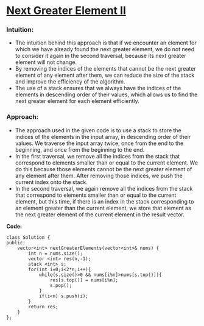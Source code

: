 # [Next Greater Element II](https://leetcode.com/problems/next-greater-element-ii)

### Intuition:
- The intuition behind this approach is that if we encounter an element for which we have already found the next greater element, we do not need to consider it again in the second traversal, because its next greater element will not change. 
- By removing the indices of the elements that cannot be the next greater element of any element after them, we can reduce the size of the stack and improve the efficiency of the algorithm.
- The use of a stack ensures that we always have the indices of the elements in descending order of their values, which allows us to find the next greater element for each element efficiently.

### Approach:
- The approach used in the given code is to use a stack to store the indices of the elements in the input array, in descending order of their values.
We traverse the input array twice, once from the end to the beginning, and once from the beginning to the end.
- In the first traversal, we remove all the indices from the stack that correspond to elements smaller than or equal to the current element.
 We do this because those elements cannot be the next greater element of any element after them. After removing those indices, we push the current index onto the stack.
- In the second traversal, we again remove all the indices from the stack that correspond to elements smaller than or equal to the current element, but this time, if there is an index in the stack corresponding to an element greater than the current element, we store that element as the next greater element of the current element in the result vector.

**Code:**
```
class Solution {
public:
    vector<int> nextGreaterElements(vector<int>& nums) {
        int n = nums.size();
        vector <int> res(n,-1);
        stack <int> s;
        for(int i=0;i<2*n;i++){
            while(s.size()>0 && nums[i%n]>nums[s.top()]){
                res[s.top()] = nums[i%n];
                s.pop();
            }
            if(i<n) s.push(i);
        }   
        return res;
    }
};
```
